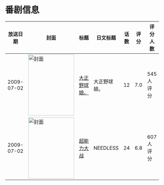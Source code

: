 # 番剧信息

|放送日期|封面|标题|日文标题|话数|评分|评分人数|
|---|---|---|---|---|---|---|
|2009-07-02|<img src="//lain.bgm.tv/pic/cover/c/b2/9e/1731_PlEPX.jpg" alt="封面" style="width:150px;height:200px;object-fit:cover;">|[大正野球娘。](https://bangumi.tv/subject/1731)|大正野球娘。|12|7.0|545人评分|
|2009-07-02|<img src="//lain.bgm.tv/pic/cover/c/8c/01/1779_NvJnW.jpg" alt="封面" style="width:150px;height:200px;object-fit:cover;">|[超能力大战](https://bangumi.tv/subject/1779)|NEEDLESS|24|6.8|607人评分|
